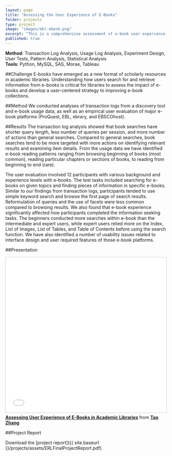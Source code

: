 ```yaml
---
layout: page
title: "Assessing the User Experience of E-Books"
folder: projects
type: project
image: "images/ebl-ebook.png"
excerpt: "This is a comprehensive assessment of e-book user experience (search and information seeking) from transaction logs, e-book usage data, and user tests. I found differences between e-book and general searches in terms of query length, number of queries and actions per session. There are also distinctive reading patterns from e-book usage data. The user tests showed that experience levels with e-books and features of e-book platforms influenced users’ information seeking behavior. Results of this assessment have significant implications for the design of e-book features to support users’ reading strategies and help libraries create a consistent e-book user experience."
published: true
---
```










**Method**: Transaction Log Analysis, Usage Log Analysis, Experiment Design, User Tests, Pattern Analysis, Statistical Analysis      
**Tools**: Python, MySQL, SAS, Morae, Tableau

##Challenge
E-books have emerged as a new format of scholarly resources in academic libraries. Understanding how users search for and retrieve information from e-books is critical for libraries to assess the impact of e-books and develop a user-centered strategy to improving e-book collections.  

##Method
We conducted analyses of transaction logs from a discovery tool and e-book usage data, as well as an empirical user evaluation of major e-book platforms (ProQuest, EBL, ebrary, and EBSCOhost).

##Results
The transaction log analysis showed that book searches have shorter query length, less number of queries per session, and more number of actions than general searches. Compared to general searches, book searches tend to be more targeted with more actions on identifying relevant results and examining item details. From the usage data we have identified e-book reading patterns ranging from browsing beginning of books (most common), reading particular chapters or sections of books, to reading from beginning to end (rare).  

The user evaluation involved 12 participants with various background and experience levels with e-books. The test tasks included searching for e-books on given topics and finding pieces of information in specific e-books. Similar to our findings from transaction logs, participants tended to use simple keyword search and browse the first page of search results. Reformulation of queries and the use of facets were less common compared to browsing results. We also found that e-book experience significantly affected how participants completed the information seeking tasks. The beginners conducted more searches within e-book than the intermediate and expert users, while expert users relied more on the Index, List of Images, List of Tables, and Table of Contents before using the search function. We have also identified a number of usability issues related to interface design and user required features of those e-book platforms.


##Presentation
<iframe src="//www.slideshare.net/slideshow/embed_code/key/lzMFT9153iRv1X" width="595" height="485" frameborder="0" marginwidth="0" marginheight="0" scrolling="no" style="border:1px solid #CCC; border-width:1px; margin-bottom:5px; max-width: 100%;" allowfullscreen> </iframe> 
<div style="margin-bottom:5px"> <strong> <a href="//www.slideshare.net/jimmie/assessing-user-experience-of-ebooks-in-academic-libraries" title="Assessing User Experience of E-Books in Academic Libraries" target="_blank">Assessing User Experience of E-Books in Academic Libraries</a> </strong> from <strong><a href="//www.slideshare.net/jimmie" target="_blank">Tao Zhang</a></strong> </div>


##Project Report
<object data="http://jimmieego.github.io/projects/assets/ERLFinalProjectReport.pdf" type="application/pdf" width="100%" height="600px">  
</object>

Download the [project report]({{ site.baseurl }}/projects/assets/ERLFinalProjectReport.pdf).


<!--
[Appendix A]({{ site.baseurl }}/projects/assets/AppendixA.csv) and [Appendix B]({{ site.baseurl }}/projects/assets/AppendixB.csv).
-->
